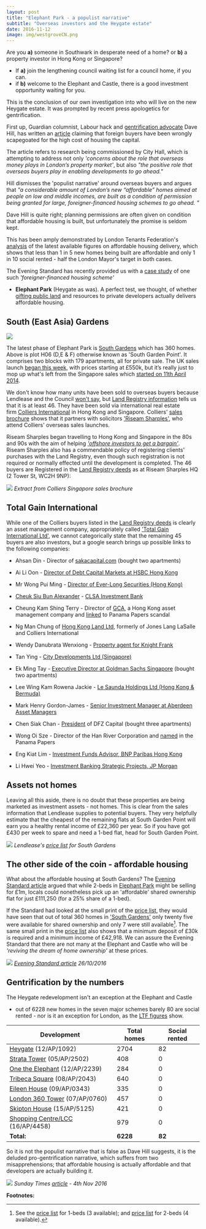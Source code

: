 ```yaml
---
layout: post
title: "Elephant Park - a populist narrative"
subtitle: "Overseas investors and the Heygate estate"
date: 2016-11-12
image: img/westgroveCN.png  
---
```

Are you __a)__ someone in Southwark in desperate need of a home?
  or __b)__ a property investor in Hong Kong or Singapore?

 * If __a)__ join the lengthening council waiting list for a council home, if 
   you can.
 * if __b)__ welcome to the Elephant and Castle, there is a good investment 
   opportunity waiting for you.

This is the conclusion of our own investigation into who will live on the new 
Heygate estate. It was prompted by recent press apologetics for gentrification. 

First up, Guardian columnist, Labour hack and [gentrification 
advocate](https://www.theguardian.com/uk-news/davehillblog/2016/oct/24/lets-get-our-gentrification-story-straight) 
Dave Hill, has written an 
[article](https://www.theguardian.com/uk-news/davehillblog/2016/nov/01/london-housing-sadiq-khan-research-brief-recognises-need-for-overseas-investors) 
claiming that foreign buyers have been wrongly scapegoated for the high cost of 
housing the capital.

The article refers to research being commissioned by City Hall, which is 
attempting to address not only  _'concerns about the role that overseas money 
plays in London’s property market'_, but also _"the positive role that overseas 
buyers play in enabling developments to go ahead."_
 
Hill dismisses the 'populist narrative' around overseas buyers and argues that 
_"a considerable amount of London’s new “affordable” homes aimed at people on 
low and middle incomes, are built as a condition of permission being granted 
for large, foreigner-financed housing schemes to go ahead. "_ 

Dave Hill is quite right; planning permissions are often given on condition 
that affordable housing is built, but unfortunately the promise is seldom kept.  

This has been amply demonstrated by London Tenants Federation's 
[analysis](https://35percent.org/2016-05-07-southwark-in-bottom-3-boroughs-for-affordable-housing-delivery/) 
of the latest available figures on affordable housing delivery, which shows 
that less than 1 in 5 new homes being built are affordable and only 1 in 10 
social rented - half the London Mayor's target in both cases.

The Evening Standard has recently provided us with a [case 
study](https://35percent.org/img/standard26102016-rotated.pdf) of one such _'foreigner-financed housing 
scheme'_ 
- __Elephant Park__ (Heygate as was). A perfect test, we thought, of whether 
  [gifting public 
land](https://35percent.org/2016-05-11-no-profit-share-the-true-value-of-the-heygate-regeneration/) 
and resources to private developers actually delivers affordable housing.

## South (East Asia) Gardens

![](https://35percent.org/img/southgardenpoint.JPG)

The latest phase of Elephant Park is [South 
Gardens](https://www.elephantpark.co.uk/elephant-park/explore-the-development/south-garden) 
which has 360 homes. Above is plot H06 (D,E & F) otherwise known as 'South 
Garden Point'. It comprises two blocks with 179 apartments, all for private 
sale. The UK sales launch [began this 
week](https://35percent.org/img/southgardensuklaunch.jpg), 
with prices starting at £550k, but it’s really just to mop up what's left from 
the Singapore sales which [started on 11th April 
2014](https://www.propertyguru.com.sg/property-management-news/2014/4/37646/elephant-park-sales-in-singapore).  

We don't know how many units have been sold to overseas buyers because 
Lendlease and the Council [won't say](https://youtu.be/WZRV4KMxuEk), but [Land 
Registry 
information](https://35percent.org/img/LRegisterSouthGardens.pdf) 
tells us that it is at least 46. They have been sold via international real 
estate firm [Colliers International](https://www.colliers.com/en-us) in Hong 
Kong and Singapore. Colliers' [sales 
brochure](https://35percent.org/img/South-Gardens-Fact-Sheet-CIHK.pdf) shows 
that it partners with solicitors ['Riseam 
Sharples'](https://www.riseamsharples.com/legal-services/overseas-property-exhibitions), 
who attend Colliers' overseas sales launches.

Riseam Sharples began travelling to Hong Kong and Singapore in the 80s and 90s 
with the aim of helping [_'offshore investors to get a 
bargain'_](https://www.riseamsharples.com/legal-services/overseas-property-exhibitions). 
Riseam Sharples also has a commendable policy of registering clients' purchases 
with the Land Registry, even though such registration is not required or 
normally effected until the development is completed. The 46 buyers are 
Registered in the [Land Registry 
deeds](https://35percent.org/img/LRegisterSouthGardens.pdf) as 
at Riseam Sharples HQ (2 Tower St, WC2H 9NP):

![](https://35percent.org/img/purchaserssolicitor.png)
*Extract from Colliers Singapore sales brochure*


## Total Gain International
While one of the Colliers buyers listed in the [Land Registry 
deeds](https://35percent.org/img/LRegisterSouthGardens.pdf) is clearly an asset management company, appropriately called ['Total Gain International Ltd'](https://www.hkgbusiness.com/en/company/Total-Gain-International-Limited), we cannot categorically state that the remaining 45 buyers are also investors, but a google search brings up possible links to the following companies:

 * Ahsan Din - Director of 
   [sakacapital.com](https://www.bankingandfinance.com.sg/company/details/80119512/saka-capital-pte-ltd) 
(bought two apartments)

 * Ai Li Oon - [Director of Debt Capital Markets at HSBC Hong Kong](https://www.linkedin.com/in/ai-li-oon-b0734b)

 *  Mr Wong Pui Ming - [Director of Ever-Long Securities (Hong Kong)](https://webb-site.com/codocs/SFC040901.pdf)

 * [Cheuk Siu Bun Alexander](https://www.linkedin.com/in/alex-cheuk-3ab418b0) - [CLSA Investment 
Bank](https://www.bloomberg.com/research/stocks/private/snapshot.asp?privcapId=1567021)

 * Cheung Kam Shing Terry - Director of [GCA](https://www.gca.com.hk/eng/Aboutus/Company%20Overview), a Hong Kong asset management company and [linked](https://offshoreleaks.icij.org/nodes/60380) to Panama Papers scandal

 * Ng Man Chung of [Hong Kong Land Ltd](https://www.linkedin.com/in/chung-man-ng), formerly of Jones Lang LaSalle and Colliers International

 * Wendy Danubrata Wenxiong - [Property agent for Knight Frank](https://www.qqstay.co/listing/wendy-danubrata-wenxiong/5YBEYG00000)

 * Tan Ying - [City Developments Ltd (Singapore)](https://www.cdl.com.sg/app/cdl/index.xml)

 * Ek Ming Tay - [Executive Director at Goldman Sachs Singapore](https://www.linkedin.com/in/ekmingtay) (bought two apartments)
  
 * Lee Wing Kam Rowena Jackie - [Le Saunda Holdings Ltd (Hong Kong & Bermuda)](https://www.lesaunda.com.hk/InvestorRelations-pdf/A20060711E.pdf)

 * Mark Henry Gordon-James - [Senior Investment Manager at Aberdeen Asset Managers](https://www.bloomberg.com/research/stocks/private/person.asp?personId=28908323&privcapId=209963323)

 * Chen Siak Chan - [President](https://www.bloomberg.com/Research/stocks/private/person.asp?personId=44920892&privcapId=4481325&previousCapId=4481325&previousTitle=DFZ%20Capital%20Bhd) 
of DFZ Capital (bought three apartments)

 * Wong Oi Sze - Director of the Han River Corporation and [named](https://offshoreleaks.icij.org/nodes/12204853) in the Panama Papers

 * Eng Kiat Lim - [Investment Funds Advisor, BNP Paribas Hong Kong](https://www.linkedin.com/in/eng-kiat-lim-a7489059)

 * Li Hwei Yeo - [Investment Banking Strategic Projects, JP Morgan](https://www.linkedin.com/in/li-hwei-yeo-b87543)

## Assets not homes
Leaving all this aside, there is no doubt that these properties are being 
marketed as investment assets - not homes. This is clear from the sales 
information that Lendlease supplies to potential buyers. They very helpfully 
estimate that the cheapest of the remaining flats at South Garden Point will 
earn you a healthy rental income of £22,360 per year. So if you have got £430 
per week to spare and need a 1-bed flat, head for South Garden Point. 

![](https://35percent.org/img/Availability_1_bedrooms_WC_South_Gardens.png)
*Lendlease's [price list](https://35percent.org/img/Availability_1_bedrooms_WC_South_Gardens.pdf) 
for South Gardens*

## The other side of the coin - affordable housing
What about the affordable housing at South Gardens? The [Evening Standard 
article](https://35percent.org/img/standard26102016-rotated.pdf) argued that while 2-beds in [Elephant Park](https://elephantpark.co.uk) might be selling for £1m, locals could 
nonetheless pick up an 'affordable' shared ownership flat for just £111,250 
(for a 25% share of a 1-bed).  

If the Standard had looked at the small print of the [price 
list](https://lqpricedin.co.uk/wp-content/uploads/2015/04/Elephant-park-1-bed-October16.pdf), 
they would have seen that out of total 360 homes in ['South 
Gardens'](https://www.elephantpark.co.uk/elephant-park/explore-the-development/south-garden)
only twenty five were available for shared ownership and only 7 were still 
available[^1]. The same small print in the [price 
list](https://lqpricedin.co.uk/wp-content/uploads/2015/04/Elephant-park-1-bed-October16.pdf) 
also shows that a minimum deposit of £30k is required and a minimum income of 
£42,918. We can assure the Evening Standard that there are not many at the 
Elephant and Castle who will be _'reviving the dream of home ownership'_ at 
these prices.

![](https://35percent.org/img/standard26102016.jpg)
*[Evening Standard 
article](https://35percent.org/img/standard26102016-rotated.pdf) 26/10/2016*

## Gentrification by the numbers
The Heygate redevelopment isn't an exception at the Elephant and Castle 
- out of 6228 new homes in the seven major schemes barely 80 are social rented - 
  nor is it an exception for London, as the [LTF 
figures](https://35percent.org/img/LTF_delivery_of_housing_in_London_2014-15.pdf) 
show.

|__Development__| __Total homes__  | __Social rented__ |
|---|---|---|
| [Heygate](/heygate-regeneration-faq) (12/AP/1092) | 2704  | 82  |
| [Strata Tower](/strata-tower) (05/AP/2502) | 408  | 0  |
| [One the Elephant](/one-the-elephant) (12/AP/2239) | 284  | 0  |
| [Tribeca Square](/tribeca-square) (08/AP/2043) | 640 | 0 |
| [Eileen House](/eileen-house) (09/AP/0343) | 335 | 0 |
| [London 360 Tower](/london-360-tower) (07/AP/0760) | 457 | 0 |
| [Skipton House](/skipton-house) (15/AP/5125) | 421 | 0 |
| [Shopping Centre/LCC](/shopping-centre) (16/AP/4458) | 979 | 0 |
| __Total:__ | __6228__ | __82__ |

So it is not the populist narrative that is false as Dave Hill suggests, it is 
the deluded pro-gentrification narrative, which suffers from two 
misapprehensions; that affordable housing is actually affordable and that 
developers are actually building it.

![](https://35percent.org/img/sundaytimes4thNov2016.png)
*Sunday Times [article](https://35percent.org/img/sundaytimes4thNov2016.pdf) - 4th Nov 2016*

__Footnotes:__

[^1]: See the [price list](https://lqpricedin.co.uk/wp-content/uploads/2015/04/Elephant-park-1-BED-pricelist-OCT16.pdf) for 1-beds (3 available); and [price list](https://lqpricedin.co.uk/wp-content/uploads/2015/04/Elephant-park-pricelist-31-10-16-OCT16.pdf) for 2-beds (4 available).
